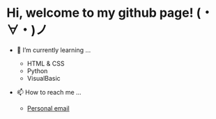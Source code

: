 # Hi, welcome to my github page! (・∀・)ノ	

- 🌱 I’m currently learning ...
  - HTML & CSS
  - Python
  - VisualBasic
  
- 📫 How to reach me ...
  - [Personal email](mailto:felixcat-ita@proton.me)

<!---
felixcat-git/felixcat-git is a ✨ special ✨ repository because its `README.md` (this file) appears on your GitHub profile.
You can click the Preview link to take a look at your changes.
--->
